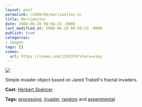 ```yaml
---
layout: post
permalink: /2008/06/marcianitos-3/
title: Marcianitos
date: 2008-06-28 00:56:23 -0000
last_modified_at: 2008-06-28 00:56:23 -0000
publish: true
categories:
- imagen
tags: []
vimeo:
  url: https://vimeo.com/1245376?share=copy
---
```

[![](http://i.vimeocdn.com/video/57287882_200x150.jpg)](http://vimeo.com/1245376)

Simple invader object based on Jared Trabell's fractal invaders.

**Cast:** [Herbert Spencer](http://vimeo.com/hspencer)

**Tags:** [processing](http://vimeo.com/tag:processing), [invader](http://vimeo.com/tag:invader), [random](http://vimeo.com/tag:random) and [experimental](http://vimeo.com/tag:experimental)
